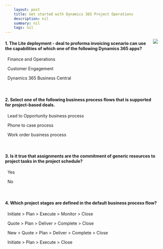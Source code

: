 ```yaml
---
    layout: post
    title: Get started with Dynamics 365 Project Operations  
    description: nil
    summary: nil
    tags: nil
---
```



 <a target="_blank" href="https://docs.microsoft.com/en-us/learn/modules/get-started-project-operations/12-check/"><i class="fas fa-external-link-alt"></i> </a>
 <img align="right" src="https://docs.microsoft.com/en-us/learn/achievements/get-started-project-operations.svg">
####  1. The Lite deployment - deal to proforma invoicing scenario can use the capabilities of which one of the following Dynamics 365 apps?


<i class='far fa-square'></i> &nbsp;&nbsp;Finance and Operations

<i class='fas fa-check-square' style='color: Dodgerblue;'></i> &nbsp;&nbsp;Customer Engagement

<i class='far fa-square'></i> &nbsp;&nbsp;Dynamics 365 Business Central
<br />
<br />
<br />

####  2. Select one of the following business process flows that is supported for project-based deals.


<i class='fas fa-check-square' style='color: Dodgerblue;'></i> &nbsp;&nbsp;Lead to Opportunity business process

<i class='far fa-square'></i> &nbsp;&nbsp;Phone to case process

<i class='far fa-square'></i> &nbsp;&nbsp;Work order business process
<br />
<br />
<br />

####  3. Is it true that assignments are the commitment of generic resources to project tasks in the project schedule?


<i class='fas fa-check-square' style='color: Dodgerblue;'></i> &nbsp;&nbsp;Yes

<i class='far fa-square'></i> &nbsp;&nbsp;No
<br />
<br />
<br />

####  4. Which project stages are defined in the default business process flow?


<i class='far fa-square'></i> &nbsp;&nbsp;Initiate > Plan > Execute > Monitor > Close

<i class='far fa-square'></i> &nbsp;&nbsp;Quote > Plan > Deliver > Complete > Close

<i class='fas fa-check-square' style='color: Dodgerblue;'></i> &nbsp;&nbsp;New > Quote > Plan > Deliver > Complete > Close

<i class='far fa-square'></i> &nbsp;&nbsp;Initiate > Plan > Execute > Close
<br />
<br />
<br />
